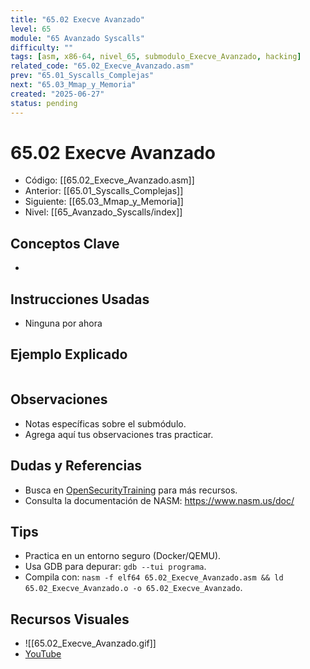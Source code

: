 ```yaml
---
title: "65.02 Execve Avanzado"
level: 65
module: "65 Avanzado Syscalls"
difficulty: ""
tags: [asm, x86-64, nivel_65, submodulo_Execve_Avanzado, hacking]
related_code: "65.02_Execve_Avanzado.asm"
prev: "65.01_Syscalls_Complejas"
next: "65.03_Mmap_y_Memoria"
created: "2025-06-27"
status: pending
---
```


# 65.02 Execve Avanzado

- Código: [[65.02_Execve_Avanzado.asm]]  
- Anterior: [[65.01_Syscalls_Complejas]]  
- Siguiente: [[65.03_Mmap_y_Memoria]]  
- Nivel: [[65_Avanzado_Syscalls/index]]  

## Conceptos Clave
- 

## Instrucciones Usadas
- Ninguna por ahora

## Ejemplo Explicado
```asm

```

## Observaciones
- Notas específicas sobre el submódulo.
- Agrega aquí tus observaciones tras practicar.

## Dudas y Referencias
- Busca en [OpenSecurityTraining](https://opensecuritytraining.info/) para más recursos.
- Consulta la documentación de NASM: https://www.nasm.us/doc/

## Tips
- Practica en un entorno seguro (Docker/QEMU).
- Usa GDB para depurar: `gdb --tui programa`.
- Compila con: `nasm -f elf64 65.02_Execve_Avanzado.asm && ld 65.02_Execve_Avanzado.o -o 65.02_Execve_Avanzado`.

## Recursos Visuales
- ![[65.02_Execve_Avanzado.gif]]  
- [YouTube](https://youtube.com/placeholder)
